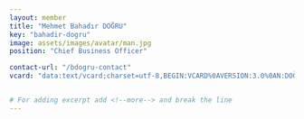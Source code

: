```yaml
---
layout: member
title: "Mehmet Bahadır DOĞRU"
key: "bahadir-dogru"
image: assets/images/avatar/man.jpg
position: "Chief Business Officer"

contact-url: "/bdogru-contact"
vcard: "data:text/vcard;charset=utf-8,BEGIN:VCARD%0AVERSION:3.0%0AN:DOĞRU;Mehmet Bahadır;;;%0AFN:Mehmet Bahadır DOĞRU%0AORG:Mediterranean Agency%0ATITLE:Chief Business Officer%0ATEL;type=CELL:+905325866356%0AEMAIL:rights@mediterraneanagency.com%0AURL:https://mediterranean.agency/%0AEND:VCARD"


# For adding excerpt add <!--more--> and break the line
---
```


 
<!--more-->

